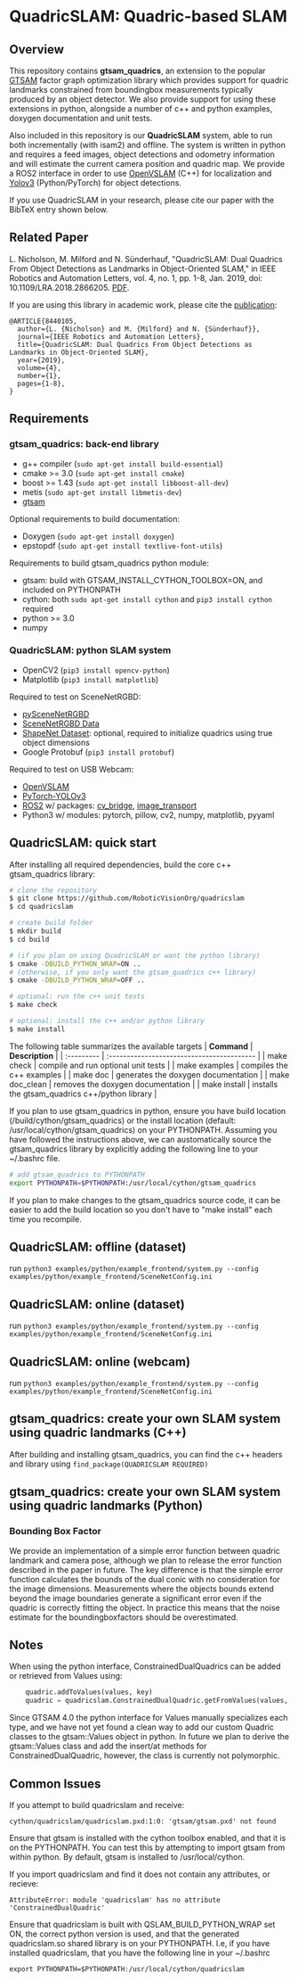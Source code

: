 # QuadricSLAM: Quadric-based SLAM #

## Overview ##
This repository contains **gtsam_quadrics**, an extension to the popular [GTSAM](https://github.com/borglab/gtsam) factor graph optimization library which provides support for quadric landmarks constrained from boundingbox measurements typically produced by an object detector. We also provide support for using these extensions in python, alongside a number of c++ and python examples, doxygen documentation and unit tests. 

Also included in this repository is our **QuadricSLAM** system, able to run both incrementally (with isam2) and offline. The system is written in python and requires a feed images, object detections and odometry information and will estimate the current camera position and quadric map. We provide a ROS2 interface in order to use [OpenVSLAM](https://arxiv.org/abs/1910.01122) (C++) for localization and [Yolov3](https://pjreddie.com/media/files/papers/YOLOv3.pdf) (Python/PyTorch) for object detections. 

If you use QuadricSLAM in your research, please cite our paper with the BibTeX entry shown below. 

## Related Paper ##

L. Nicholson, M. Milford and N. Sünderhauf, "QuadricSLAM: Dual Quadrics From Object Detections as Landmarks in Object-Oriented SLAM," in IEEE Robotics and Automation Letters, vol. 4, no. 1, pp. 1-8, Jan. 2019, doi: 10.1109/LRA.2018.2866205. [PDF](https://arxiv.org/abs/1804.04011).

If you are using this library in academic work, please cite the [publication](https://ieeexplore.ieee.org/document/8440105):

    @ARTICLE{8440105,
      author={L. {Nicholson} and M. {Milford} and N. {Sünderhauf}},
      journal={IEEE Robotics and Automation Letters}, 
      title={QuadricSLAM: Dual Quadrics From Object Detections as Landmarks in Object-Oriented SLAM}, 
      year={2019},
      volume={4},
      number={1},
      pages={1-8},
    }



## Requirements ## 

### gtsam_quadrics: back-end library ###
* g++ compiler (`sudo apt-get install build-essential`)
* cmake >= 3.0 (`sudo apt-get install cmake`) 
* boost >= 1.43 (`sudo apt-get install libboost-all-dev`)
* metis (`sudo apt-get install libmetis-dev`) <!-- in future, automatically get from gtsam/3rdparty, required when including gtsam/Symbol.h etc, maybe we just need to update some path? -->
* [gtsam](https://github.com/borglab/gtsam)

Optional requirements to build documentation:

* Doxygen (`sudo apt-get install doxygen`)
* epstopdf (`sudo apt-get install textlive-font-utils`)

Requirements to build gtsam_quadrics python module:

* gtsam: build with GTSAM_INSTALL_CYTHON_TOOLBOX=ON, and included on PYTHONPATH
* cython: both `sudo apt-get install cython` and `pip3 install cython` required <!-- gtsam requisite --> <!-- maybe we can use one and update our CYTHON_PATH? --> <!-- gtsam only needs apt-get version -->
* python >= 3.0 <!-- gtsam requisite -->
* numpy <!-- gtsam requisite --> 

### QuadricSLAM: python SLAM system ###
* OpenCV2 (`pip3 install opencv-python`)
* Matplotlib (`pip3 install matplotlib`)

Required to test on SceneNetRGBD:

* [pySceneNetRGBD](https://github.com/jmccormac/pySceneNetRGBD)
* [SceneNetRGBD Data](https://robotvault.bitbucket.io/scenenet-rgbd.html)
* [ShapeNet Dataset](https://www.shapenet.org/): optional, required to initialize quadrics using true object dimensions
* Google Protobuf (`pip3 install protobuf`)

Required to test on USB Webcam: 

* [OpenVSLAM](https://github.com/xdspacelab/openvslam)
* [PyTorch-YOLOv3](https://github.com/eriklindernoren/PyTorch-YOLOv3)
* [ROS2](https://index.ros.org/doc/ros2/Installation/) w/ packages: [cv_bridge](https://github.com/ros-perception/vision_opencv/tree/ros2), [image_transport](https://github.com/ros-perception/image_common/tree/ros2)
* Python3 w/ modules: pytorch, pillow, cv2, numpy, matplotlib, pyyaml







## QuadricSLAM: quick start ## 

After installing all required dependencies, build the core c++ gtsam_quadrics library:

```sh
# clone the repository 
$ git clone https://github.com/RoboticVisionOrg/quadricslam
$ cd quadricslam

# create build folder 
$ mkdir build
$ cd build

# (if you plan on using QuadricSLAM or want the python library)
$ cmake -DBUILD_PYTHON_WRAP=ON ..
# (otherwise, if you only want the gtsam_quadrics c++ library)
$ cmake -DBUILD_PYTHON_WRAP=OFF ..

# optional: run the c++ unit tests
$ make check 

# optional: install the c++ and/or python library 
$ make install
```

The following table summarizes the available targets 
| **Command**    | **Description**                                |
| :---------     |   :-----------------------------------------   |
| make check     | compile and run optional unit tests            | 
| make examples  | compiles the c++ examples                      | 
| make doc       | generates the doxygen documentation            | 
| make doc_clean | removes the doxygen documentation              | 
| make install   | installs the gtsam_quadrics c++/python library | 

If you plan to use gtsam_quadrics in python, ensure you have build location (/build/cython/gtsam_quadrics) or the install location (default: /usr/local/cython/gtsam_quadrics) on your PYTHONPATH. Assuming you have followed the instructions above, we can austomatically source the gtsam_quadrics library by explicitly adding the following line to your ~/.bashrc file. 

```sh
# add gtsam_quadrics to PYTHONPATH
export PYTHONPATH=$PYTHONPATH:/usr/local/cython/gtsam_quadrics
```

If you plan to make changes to the gtsam_quadrics source code, it can be easier to add the build location so you don't have to "make install" each time you recompile. 



<!-- The following list outlines the many ways to use our software: 
* Run QuadricSLAM offline on a dataset: 
* Run QuadricSLAM online in python:
* Run QuadricSLAM online using ROS2:
* Create your own system using quadric landmarks (C++):
* Create your own system using quadric landmarks (Python): -->


## QuadricSLAM: offline (dataset) ## 

run `python3 examples/python/example_frontend/system.py --config examples/python/example_frontend/SceneNetConfig.ini`

## QuadricSLAM: online (dataset) ## 

run `python3 examples/python/example_frontend/system.py --config examples/python/example_frontend/SceneNetConfig.ini`

## QuadricSLAM: online (webcam) ## 

run `python3 examples/python/example_frontend/system.py --config examples/python/example_frontend/SceneNetConfig.ini`

## gtsam_quadrics: create your own SLAM system using quadric landmarks (C++) ## 

After building and installing gtsam_quadrics, you can find the c++ headers and library using `find_package(QUADRICSLAM REQUIRED)`

## gtsam_quadrics: create your own SLAM system using quadric landmarks (Python) ## 






### Bounding Box Factor ###
We provide an implementation of a simple error function between quadric landmark and camera pose, although we plan to release the error function described in the paper in future. The key difference is that the simple error function calculates the bounds of the dual conic with no consideration for the image dimensions. Measurements where the objects bounds extend beyond the image boundaries generate a significant error even if the quadric is correctly fitting the object. In practice this means that the noise estimate for the boundingboxfactors should be overestimated. 


## Notes ##

When using the python interface, ConstrainedDualQuadrics can be added or retrieved from Values using:
```Python
    quadric.addToValues(values, key)
    quadric = quadricslam.ConstrainedDualQuadric.getFromValues(values, key)
```
Since GTSAM 4.0 the python interface for Values manually specializes each type, and we have not yet found a clean way to add our custom Quadric classes to the gtsam::Values object in python. In future we plan to derive the gtsam::Values class and add the insert/at methods for ConstrainedDualQuadric, however, the class is currently not polymorphic. 

## Common Issues ##

If you attempt to build quadricslam and receive:

```
cython/quadricslam/quadricslam.pxd:1:0: 'gtsam/gtsam.pxd' not found
```

Ensure that gtsam is installed with the cython toolbox enabled, and that it is on the PYTHONPATH. You can test this by attempting to import gtsam from within python. By default, gtsam is installed to /usr/local/cython. 

If you import quadricslam and find it does not contain any attributes, or recieve:

```
AttributeError: module 'quadricslam' has no attribute 'ConstrainedDualQuadric'
```

Ensure that quadricslam is built with QSLAM_BUILD_PYTHON_WRAP set ON, the correct python version is used, and that the generated quadricslam.so shared library is on your PYTHONPATH. I.e, if you have installed quadricslam, that you have the following line in your ~/.bashrc

```
export PYTHONPATH=$PYTHONPATH:/usr/local/cython/quadricslam
```
